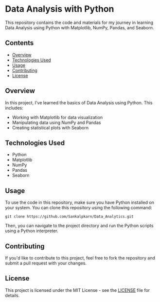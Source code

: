 <!DOCTYPE html>
<html lang="en">
<head>
    <meta charset="UTF-8">
    <meta name="viewport" content="width=device-width, initial-scale=1.0">
    <title>Data Analysis with Python</title>
</head>
<body>

  <h1>Data Analysis with Python</h1>
    
  <p>This repository contains the code and materials for my journey in learning Data Analysis using Python with Matplotlib, NumPy, Pandas, and Seaborn.</p>
    
   <h2>Contents</h2>
    <ul>
        <li><a href="#overview">Overview</a></li>
        <li><a href="#technologies-used">Technologies Used</a></li>
        <li><a href="#usage">Usage</a></li>
        <li><a href="#contributing">Contributing</a></li>
        <li><a href="#license">License</a></li>
    </ul>

  <h2 id="overview">Overview</h2>
    <p>In this project, I've learned the basics of Data Analysis using Python. This includes:</p>
    <ul>
        <li>Working with Matplotlib for data visualization</li>
        <li>Manipulating data using NumPy and Pandas</li>
        <li>Creating statistical plots with Seaborn</li>
    </ul>
        <h2 id="technologies-used">Technologies Used</h2>
    <ul>
        <li>Python</li>
        <li>Matplotlib</li>
        <li>NumPy</li>
        <li>Pandas</li>
        <li>Seaborn</li>
    </ul>
    
  <h2 id="usage">Usage</h2>
    <p>To use the code in this repository, make sure you have Python installed on your system. You can clone this repository using the following command:</p>
    <pre><code>git clone https://github.com/Sankalpkarn/Data_Analytics.git</code></pre>
    <p>Then, you can navigate to the project directory and run the Python scripts using a Python interpreter.</p>
    
  <h2 id="contributing">Contributing</h2>
    <p>If you'd like to contribute to this project, feel free to fork the repository and submit a pull request with your changes.</p>
        <h2 id="license">License</h2>
    <p>This project is licensed under the MIT License - see the <a href="LICENSE">LICENSE</a> file for details.</p>
    
</body>
</html>
